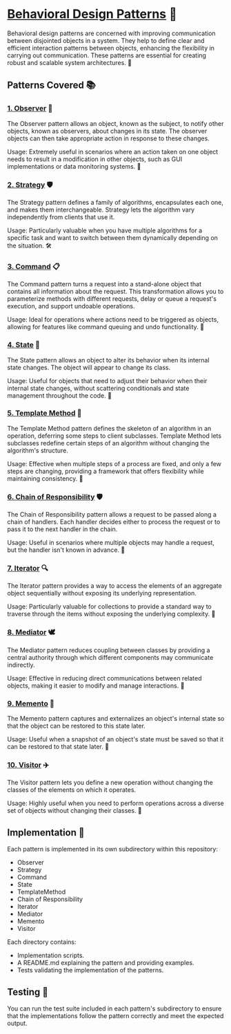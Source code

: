# [Behavioral Design Patterns](../../) 🧠

Behavioral design patterns are concerned with improving communication between disjointed objects in a system. They help to define clear and efficient interaction patterns between objects, enhancing the flexibility in carrying out communication. These patterns are essential for creating robust and scalable system architectures. 🎯

## Patterns Covered 📚

### [1. Observer](./Observer/) 📡
The Observer pattern allows an object, known as the subject, to notify other objects, known as observers, about changes in its state. The observer objects can then take appropriate action in response to these changes.

Usage: Extremely useful in scenarios where an action taken on one object needs to result in a modification in other objects, such as GUI implementations or data monitoring systems. 🔄

### [2. Strategy](./Strategy/) 🛡️
The Strategy pattern defines a family of algorithms, encapsulates each one, and makes them interchangeable. Strategy lets the algorithm vary independently from clients that use it.

Usage: Particularly valuable when you have multiple algorithms for a specific task and want to switch between them dynamically depending on the situation. 🛠️

### [3. Command](./Command/) 📋
The Command pattern turns a request into a stand-alone object that contains all information about the request. This transformation allows you to parameterize methods with different requests, delay or queue a request's execution, and support undoable operations.

Usage: Ideal for operations where actions need to be triggered as objects, allowing for features like command queuing and undo functionality. 👥

### [4. State](./State/) 🔄
The State pattern allows an object to alter its behavior when its internal state changes. The object will appear to change its class.

Usage: Useful for objects that need to adjust their behavior when their internal state changes, without scattering conditionals and state management throughout the code. 📐

### [5. Template Method](./TemplateMethod/) 📐
The Template Method pattern defines the skeleton of an algorithm in an operation, deferring some steps to client subclasses. Template Method lets subclasses redefine certain steps of an algorithm without changing the algorithm's structure.

Usage: Effective when multiple steps of a process are fixed, and only a few steps are changing, providing a framework that offers flexibility while maintaining consistency. 🔁

### [6. Chain of Responsibility](./ChainOfResponsibility/) 🛡️
The Chain of Responsibility pattern allows a request to be passed along a chain of handlers. Each handler decides either to process the request or to pass it to the next handler in the chain.

Usage: Useful in scenarios where multiple objects may handle a request, but the handler isn't known in advance. 🔄

### [7. Iterator](./Iterator/) 🔍
The Iterator pattern provides a way to access the elements of an aggregate object sequentially without exposing its underlying representation.

Usage: Particularly valuable for collections to provide a standard way to traverse through the items without exposing the underlying complexity. 👥

### [8. Mediator](./Mediator/) 🕊️
The Mediator pattern reduces coupling between classes by providing a central authority through which different components may communicate indirectly.

Usage: Effective in reducing direct communications between related objects, making it easier to modify and manage interactions. 📐

### [9. Memento](./Memento/) 📝
The Memento pattern captures and externalizes an object's internal state so that the object can be restored to this state later.

Usage: Useful when a snapshot of an object's state must be saved so that it can be restored to that state later. 🔁

### [10. Visitor](./Visitor/) ✈️
The Visitor pattern lets you define a new operation without changing the classes of the elements on which it operates.

Usage: Highly useful when you need to perform operations across a diverse set of objects without changing their classes. 👥


## Implementation 🔧

Each pattern is implemented in its own subdirectory within this repository:
- Observer
- Strategy
- Command
- State
- TemplateMethod
- Chain of Responsibility
- Iterator
- Mediator
- Memento
- Visitor

Each directory contains:
- Implementation scripts.
- A README.md explaining the pattern and providing examples.
- Tests validating the implementation of the patterns.

## Testing 🧪

You can run the test suite included in each pattern's subdirectory to ensure that the implementations follow the pattern correctly and meet the expected output.